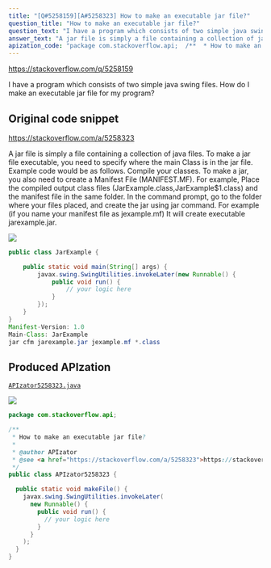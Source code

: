 ```yaml
---
title: "[Q#5258159][A#5258323] How to make an executable jar file?"
question_title: "How to make an executable jar file?"
question_text: "I have a program which consists of two simple java swing files. How do I make an executable jar file for my program?"
answer_text: "A jar file is simply a file containing a collection of java files. To make a jar file executable, you need to specify where the main Class is in the jar file. Example code would be as follows. Compile your classes. To make a jar, you also need to create a Manifest File (MANIFEST.MF). For example, Place the compiled output class files (JarExample.class,JarExample$1.class) and the manifest file in the same folder. In the command prompt, go to the folder where your files placed, and create the jar using jar command. For example (if you name your manifest file as jexample.mf) It will create executable jarexample.jar."
apization_code: "package com.stackoverflow.api;  /**  * How to make an executable jar file?  *  * @author APIzator  * @see <a href=\"https://stackoverflow.com/a/5258323\">https://stackoverflow.com/a/5258323</a>  */ public class APIzator5258323 {    public static void makeFile() {     javax.swing.SwingUtilities.invokeLater(       new Runnable() {         public void run() {           // your logic here         }       }     );   } }"
---
```


https://stackoverflow.com/q/5258159

I have a program which consists of two simple java swing files.
How do I make an executable jar file for my program?



## Original code snippet

https://stackoverflow.com/a/5258323

A jar file is simply a file containing a collection of java files. To make a jar file executable, you need to specify where the main Class is in the jar file. Example code would be as follows.
Compile your classes. To make a jar, you also need to create a Manifest File (MANIFEST.MF). For example,
Place the compiled output class files (JarExample.class,JarExample$1.class) and the manifest file in the same folder. In the command prompt, go to the folder where your files placed, and create the jar using jar command. For example (if you name your manifest file as jexample.mf)
It will create executable jarexample.jar.

<div class="code-logo"><img src="/stackoverflow.png" /></div>

```java
public class JarExample {

    public static void main(String[] args) {
        javax.swing.SwingUtilities.invokeLater(new Runnable() {
            public void run() {
                // your logic here
            }
        });
    }
}
Manifest-Version: 1.0
Main-Class: JarExample
jar cfm jarexample.jar jexample.mf *.class
```

## Produced APIzation

[`APIzator5258323.java`](https://github.com/pasqualesalza/apization-temp-data/raw/master/search/APIzator5258323.java)

<div class="code-logo"><img src="/apizator.png" /></div>

```java
package com.stackoverflow.api;

/**
 * How to make an executable jar file?
 *
 * @author APIzator
 * @see <a href="https://stackoverflow.com/a/5258323">https://stackoverflow.com/a/5258323</a>
 */
public class APIzator5258323 {

  public static void makeFile() {
    javax.swing.SwingUtilities.invokeLater(
      new Runnable() {
        public void run() {
          // your logic here
        }
      }
    );
  }
}

```